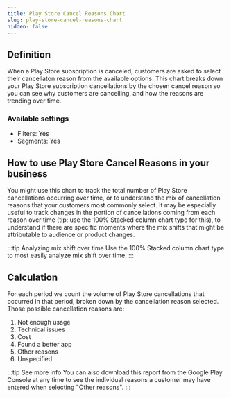 ```yaml
---
title: Play Store Cancel Reasons Chart
slug: play-store-cancel-reasons-chart
hidden: false
---
```


## Definition

When a Play Store subscription is canceled, customers are asked to select their cancellaton reason from the available options. This chart breaks down your Play Store subscription cancellations by the chosen cancel reason so you can see why customers are cancelling, and how the reasons are trending over time.

### Available settings

- Filters: Yes
- Segments: Yes

## How to use Play Store Cancel Reasons in your business

You might use this chart to track the total number of Play Store cancellations occurring over time, or to understand the mix of cancellation reasons that your customers most commonly select. It may be especially useful to track changes in the portion of cancellations coming from each reason over time (tip: use the 100% Stacked column chart type for this), to understand if there are specific moments where the mix shifts that might be attributable to audience or product changes.

:::tip Analyzing mix shift over time
Use the 100% Stacked column chart type to most easily analyze mix shift over time.
:::

## Calculation

For each period we count the volume of Play Store cancellations that occurred in that period, broken down by the cancellation reason selected. Those possible cancellation reasons are:

1. Not enough usage
2. Technical issues
3. Cost
4. Found a better app
5. Other reasons
6. Unspecified

:::tip See more info
You can also download this report from the Google Play Console at any time to see the individual reasons a customer may have entered when selecting "Other reasons".
:::
